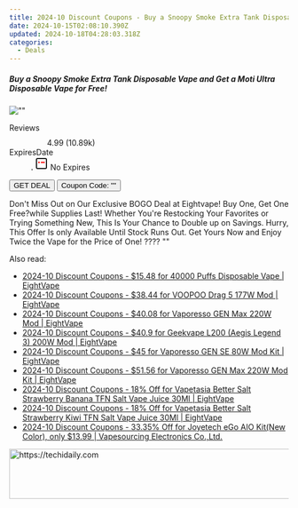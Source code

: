 ```yaml
---
title: 2024-10 Discount Coupons - Buy a Snoopy Smoke Extra Tank Disposable Vape and Get a Moti Ultra Disposable Vape for Free! | EightVape
date: 2024-10-15T02:08:10.390Z
updated: 2024-10-18T04:28:03.318Z
categories:
  - Deals
---
```


<div class="max-w-4xl mx-auto grid grid-cols-1 lg:max-w-5xl lg:gap-x-20 lg:grid-cols-2">
  <div class="relative p-3 col-start-1 row-start-1 flex flex-col-reverse rounded-lg bg-gradient-to-t from-black/75 via-black/0 sm:bg-none sm:row-start-2 sm:p-0 lg:row-start-1">
    <h5 class="mt-1 text-lg font-semibold text-white sm:text-slate-900 md:text-2xl dark:sm:text-white">Buy a Snoopy Smoke Extra Tank Disposable Vape and Get a Moti Ultra Disposable Vape for Free!</h5>
  </div>
  
  <div class="col-start-1 col-end-3 row-start-1 grid gap-4 sm:mb-6 sm:grid-cols-4 lg:col-start-2 lg:row-span-6 lg:row-end-6 lg:mb-0 lg:gap-6">
      <img src="&quot;https://static.shareasale.com/image/59344/deal/Snoopy-Smoke-Extra-Tank-Disposable-Vape-_5__-15000-Puffs_.png&quot;" onClick="javascript:window.open(decodeURIComponent('%22https%3A%2F%2Fwww.shareasale.com%2Fu.cfm%3Fd%3D1228154%26m%3D59344%26u%3D4338022%22'), '_blank');void(0);" alt="&quot;&quot;" class="h-60 w-full rounded-lg object-cover sm:col-span-2 sm:h-52 lg:col-span-full" loading="lazy" />
    
  </div>
  <dl class="row-start-2 mt-4 flex items-center text-xs font-medium sm:row-start-3 sm:mt-1 md:mt-2.5 lg:row-start-2">
    <dt class="sr-only">Reviews</dt>
    <dd class="flex items-center text-indigo-600 dark:text-indigo-400">
      <svg width="24" height="24" fill="none" aria-hidden="true" class="mr-1 stroke-current dark:stroke-indigo-500">
        <path d="m12 5 2 5h5l-4 4 2.103 5L12 16l-5.103 3L9 14l-4-4h5l2-5Z" stroke-width="2" stroke-linecap="round" stroke-linejoin="round" />
      </svg>
      <span>4.99 <span class="font-normal text-slate-400">(10.89k)</span></span>
    </dd>
    <dt class="sr-only">ExpiresDate</dt>
    <dd class="flex items-center">
      <svg width="2" height="2" aria-hidden="true" fill="currentColor" class="mx-3 text-slate-300">
        <circle cx="1" cy="1" r="1" />
      </svg>
      <svg width="24" height="24" viewBox="0 0 24 24" fill="none" stroke="currentColor" stroke-width="2">
        <rect x="3" y="3" width="18" height="18" rx="2" fill="#fff" />
        <path d="M6 10L18 10" stroke="red" stroke-width="2" fill="none" />
        <path d="M10 6L10 18" stroke="#fff" stroke-width="2" fill="none" />
      </svg>
      No Expires    </dd>
  </dl>
  <div class="col-start-1 row-start-3 mt-4 self-center sm:col-start-2 sm:row-span-2 sm:row-start-2 sm:mt-0 lg:col-start-1 lg:row-start-3 lg:row-end-4 lg:mt-6">
    <button type="button" onClick="javascript:window.open(decodeURIComponent('%22https%3A%2F%2Fwww.shareasale.com%2Fu.cfm%3Fd%3D1228154%26m%3D59344%26u%3D4338022%22'), '_blank');void(0);" class="rounded-lg bg-red-600 px-3 py-2 text-sm font-medium leading-6 text-white">GET DEAL</button>
    <button type="button" onClick="javascript:window.open(decodeURIComponent('%22https%3A%2F%2Fwww.shareasale.com%2Fu.cfm%3Fd%3D1228154%26m%3D59344%26u%3D4338022%22'), '_blank');void(0);" class="border-dashed border-2 border-indigo-600 bg-green-100 text-sm leading-6 font-medium py-2 px-3 rounded-lg">Coupon Code: &quot;&quot;</button>
  </div>
  <p class="col-start-1 mt-4 text-sm leading-6 sm:col-span-2 lg:col-span-1 lg:row-start-4 lg:mt-6 dark:text-slate-400">
    Don't Miss Out on Our Exclusive BOGO Deal at Eightvape! Buy One, Get One Free?while Supplies Last! Whether You're Restocking Your Favorites or Trying Something New, This Is Your Chance to Double up on Savings. Hurry, This Offer Is only Available Until Stock Runs Out. Get Yours Now and Enjoy Twice the Vape for the Price of One! ???? 
""  </p>
</div>

<span class="atpl-alsoreadstyle">Also read:</span>
<div><ul>
<li><a href="https://coupons.techidaily.com/coupon-1228019-share-59344-sale/"><u>2024-10 Discount Coupons - $15.48 for 40000 Puffs Disposable Vape | EightVape</u></a></li>
<li><a href="https://coupons.techidaily.com/coupon-1228120-share-59344-sale/"><u>2024-10 Discount Coupons - $38.44 for VOOPOO Drag 5 177W Mod | EightVape</u></a></li>
<li><a href="https://coupons.techidaily.com/coupon-1228121-share-59344-sale/"><u>2024-10 Discount Coupons - $40.08 for Vaporesso GEN Max 220W Mod | EightVape</u></a></li>
<li><a href="https://coupons.techidaily.com/coupon-1228122-share-59344-sale/"><u>2024-10 Discount Coupons - $40.9 for Geekvape L200 (Aegis Legend 3) 200W Mod | EightVape</u></a></li>
<li><a href="https://coupons.techidaily.com/coupon-1228095-share-59344-sale/"><u>2024-10 Discount Coupons - $45 for Vaporesso GEN SE 80W Mod Kit | EightVape</u></a></li>
<li><a href="https://coupons.techidaily.com/coupon-1228096-share-59344-sale/"><u>2024-10 Discount Coupons - $51.56 for Vaporesso GEN Max 220W Mod Kit | EightVape</u></a></li>
<li><a href="https://coupons.techidaily.com/coupon-1227848-share-59344-sale/"><u>2024-10 Discount Coupons - 18% Off for Vapetasia Better Salt Strawberry Banana TFN Salt Vape Juice 30Ml | EightVape</u></a></li>
<li><a href="https://coupons.techidaily.com/coupon-1227847-share-59344-sale/"><u>2024-10 Discount Coupons - 18% Off for Vapetasia Better Salt Strawberry Kiwi TFN Salt Vape Juice 30Ml | EightVape</u></a></li>
<li><a href="https://coupons.techidaily.com/coupon-802725-share-90958-sale/"><u>2024-10 Discount Coupons - 33.35% Off for Joyetech eGo AIO Kit(New Color), only $13.99 | Vapesourcing Electronics Co.,Ltd.</u></a></li>
</ul></div>

<ins class="adsbygoogle"
      style="display:block"
      data-ad-client="ca-pub-7571918770474297"
      data-ad-slot="8358498916"
      data-ad-format="auto"
      data-full-width-responsive="true"></ins>
    

<!-- affiliate ads begin -->
<a href="https://appsumo.8odi.net/c/5597632/2151869/7443" target="_top" id="2151869">
  <img src="//a.impactradius-go.com/display-ad/7443-2151869" border="0" alt="https://techidaily.com" width="728" height="90"/>
</a>
<img height="0" width="0" src="https://appsumo.8odi.net/i/5597632/2151869/7443" style="position:absolute;visibility:hidden;" border="0" />
<!-- affiliate ads end -->

